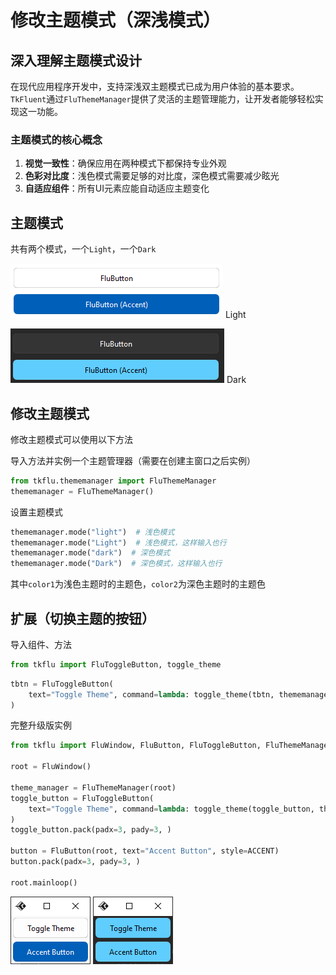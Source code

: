 # 修改主题模式（深浅模式）

## 深入理解主题模式设计

在现代应用程序开发中，支持深浅双主题模式已成为用户体验的基本要求。`TkFluent`通过`FluThemeManager`提供了灵活的主题管理能力，让开发者能够轻松实现这一功能。

### 主题模式的核心概念

1. **视觉一致性**：确保应用在两种模式下都保持专业外观
2. **色彩对比度**：浅色模式需要足够的对比度，深色模式需要减少眩光
3. **自适应组件**：所有UI元素应能自动适应主题变化

## 主题模式
共有两个模式，一个`Light`，一个`Dark`

![蓝色主题色Dark](blue_light.png) Light

![蓝色主题色Dark](blue_dark.png) Dark

## 修改主题模式
修改主题模式可以使用以下方法

导入方法并实例一个主题管理器（需要在创建主窗口之后实例）
```python
from tkflu.thememanager import FluThemeManager
thememanager = FluThemeManager()
```
设置主题模式
```python
thememanager.mode("light")  # 浅色模式
thememanager.mode("Light")  # 浅色模式，这样输入也行
thememanager.mode("dark")  # 深色模式
thememanager.mode("Dark")  # 深色模式，这样输入也行
```
其中`color1`为浅色主题时的主题色，`color2`为深色主题时的主题色

## 扩展（切换主题的按钮）
导入组件、方法
```python
from tkflu import FluToggleButton, toggle_theme
```

```python
tbtn = FluToggleButton(
    text="Toggle Theme", command=lambda: toggle_theme(tbtn, thememanager)
)
```

完整升级版实例
```python
from tkflu import FluWindow, FluButton, FluToggleButton, FluThemeManager, toggle_theme, ACCENT

root = FluWindow()

theme_manager = FluThemeManager(root)
toggle_button = FluToggleButton(
    text="Toggle Theme", command=lambda: toggle_theme(toggle_button, theme_manager)
)
toggle_button.pack(padx=3, pady=3, )

button = FluButton(root, text="Accent Button", style=ACCENT)
button.pack(padx=3, pady=3, )

root.mainloop()
```
![Light](example_light.png)
![Dark](example_dark.png)